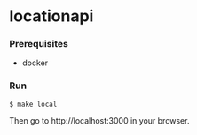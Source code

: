 # locationapi

### Prerequisites
- docker

### Run
```
$ make local
```
Then go to http://localhost:3000 in your browser.
